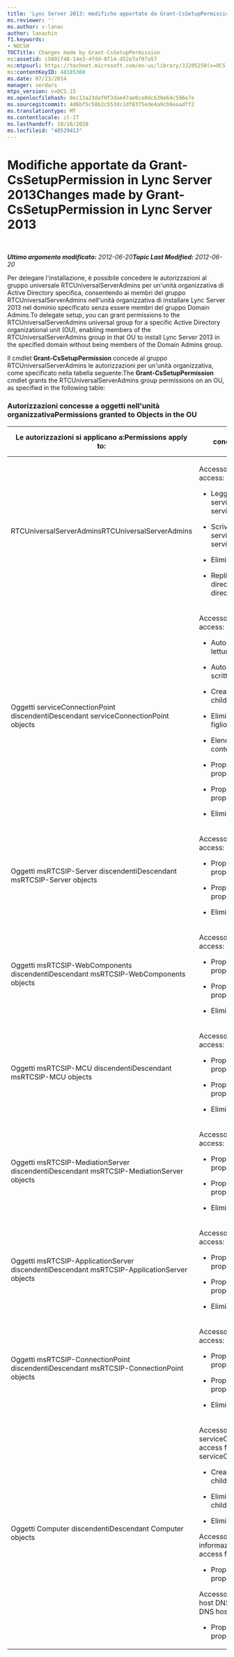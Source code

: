 ```yaml
---
title: 'Lync Server 2013: modifiche apportate da Grant-CsSetupPermission'
ms.reviewer: ''
ms.author: v-lanac
author: lanachin
f1.keywords:
- NOCSH
TOCTitle: Changes made by Grant-CsSetupPermission
ms:assetid: c5801f48-14e3-4fdd-8f14-d52e7af07a57
ms:mtpsurl: https://technet.microsoft.com/en-us/library/JJ205250(v=OCS.15)
ms:contentKeyID: 48185360
ms.date: 07/23/2014
manager: serdars
mtps_version: v=OCS.15
ms.openlocfilehash: 8ec13a23daf0f3dae47ae0ce0dc630e64c596e7e
ms.sourcegitcommit: 4d6bf5c58b2c553dc1df8375ede4a9cb9eaadff2
ms.translationtype: MT
ms.contentlocale: it-IT
ms.lasthandoff: 10/16/2020
ms.locfileid: "48529413"
---
```

# <a name="changes-made-by-grant-cssetuppermission-in-lync-server-2013"></a><span data-ttu-id="95cb9-102">Modifiche apportate da Grant-CsSetupPermission in Lync Server 2013</span><span class="sxs-lookup"><span data-stu-id="95cb9-102">Changes made by Grant-CsSetupPermission in Lync Server 2013</span></span>

<div data-xmlns="http://www.w3.org/1999/xhtml">

<div class="topic" data-xmlns="http://www.w3.org/1999/xhtml" data-msxsl="urn:schemas-microsoft-com:xslt" data-cs="https://msdn.microsoft.com/">

<div data-asp="https://msdn2.microsoft.com/asp">



</div>

<div id="mainSection">

<div id="mainBody">

<span> </span>

<span data-ttu-id="95cb9-103">_**Ultimo argomento modificato:** 2012-06-20_</span><span class="sxs-lookup"><span data-stu-id="95cb9-103">_**Topic Last Modified:** 2012-06-20_</span></span>

<span data-ttu-id="95cb9-104">Per delegare l'installazione, è possibile concedere le autorizzazioni al gruppo universale RTCUniversalServerAdmins per un'unità organizzativa di Active Directory specifica, consentendo ai membri del gruppo RTCUniversalServerAdmins nell'unità organizzativa di installare Lync Server 2013 nel dominio specificato senza essere membri del gruppo Domain Admins.</span><span class="sxs-lookup"><span data-stu-id="95cb9-104">To delegate setup, you can grant permissions to the RTCUniversalServerAdmins universal group for a specific Active Directory organizational unit (OU), enabling members of the RTCUniversalServerAdmins group in that OU to install Lync Server 2013 in the specified domain without being members of the Domain Admins group.</span></span>

<span data-ttu-id="95cb9-105">Il cmdlet **Grant-CsSetupPermission** concede al gruppo RTCUniversalServerAdmins le autorizzazioni per un'unità organizzativa, come specificato nella tabella seguente:</span><span class="sxs-lookup"><span data-stu-id="95cb9-105">The **Grant-CsSetupPermission** cmdlet grants the RTCUniversalServerAdmins group permissions on an OU, as specified in the following table:</span></span>

### <a name="permissions-granted-to-objects-in-the-ou"></a><span data-ttu-id="95cb9-106">Autorizzazioni concesse a oggetti nell'unità organizzativa</span><span class="sxs-lookup"><span data-stu-id="95cb9-106">Permissions granted to Objects in the OU</span></span>

<table>
<colgroup>
<col style="width: 50%" />
<col style="width: 50%" />
</colgroup>
<thead>
<tr class="header">
<th><span data-ttu-id="95cb9-107">Le autorizzazioni si applicano a:</span><span class="sxs-lookup"><span data-stu-id="95cb9-107">Permissions apply to:</span></span></th>
<th><span data-ttu-id="95cb9-108">Autorizzazioni concesse:</span><span class="sxs-lookup"><span data-stu-id="95cb9-108">Permissions granted are:</span></span></th>
</tr>
</thead>
<tbody>
<tr class="odd">
<td><p><span data-ttu-id="95cb9-109">RTCUniversalServerAdmins</span><span class="sxs-lookup"><span data-stu-id="95cb9-109">RTCUniversalServerAdmins</span></span></p></td>
<td><p><span data-ttu-id="95cb9-110">Accesso speciale:</span><span class="sxs-lookup"><span data-stu-id="95cb9-110">Special access:</span></span></p>
<ul>
<li><p><span data-ttu-id="95cb9-111">Leggi servicePrincipalName</span><span class="sxs-lookup"><span data-stu-id="95cb9-111">Read servicePrincipalName</span></span></p></li>
<li><p><span data-ttu-id="95cb9-112">Scrivi in servicePrincipalName</span><span class="sxs-lookup"><span data-stu-id="95cb9-112">Write servicePrincipalName</span></span></p></li>
<li><p><span data-ttu-id="95cb9-113">Elimina albero</span><span class="sxs-lookup"><span data-stu-id="95cb9-113">Delete tree</span></span></p></li>
<li><p><span data-ttu-id="95cb9-114">Replica modifiche directory</span><span class="sxs-lookup"><span data-stu-id="95cb9-114">Replicating directory changes</span></span></p></li>
</ul></td>
</tr>
<tr class="even">
<td><p><span data-ttu-id="95cb9-115">Oggetti serviceConnectionPoint discendenti</span><span class="sxs-lookup"><span data-stu-id="95cb9-115">Descendant serviceConnectionPoint objects</span></span></p></td>
<td><p><span data-ttu-id="95cb9-116">Accesso speciale:</span><span class="sxs-lookup"><span data-stu-id="95cb9-116">Special access:</span></span></p>
<ul>
<li><p><span data-ttu-id="95cb9-117">Autorizzazioni di lettura</span><span class="sxs-lookup"><span data-stu-id="95cb9-117">Read permissions</span></span></p></li>
<li><p><span data-ttu-id="95cb9-118">Autorizzazioni di scrittura</span><span class="sxs-lookup"><span data-stu-id="95cb9-118">Write permissions</span></span></p></li>
<li><p><span data-ttu-id="95cb9-119">Crea elemento figlio</span><span class="sxs-lookup"><span data-stu-id="95cb9-119">Create child</span></span></p></li>
<li><p><span data-ttu-id="95cb9-120">Elimina elemento figlio</span><span class="sxs-lookup"><span data-stu-id="95cb9-120">Delete child</span></span></p></li>
<li><p><span data-ttu-id="95cb9-121">Elenca contenuto</span><span class="sxs-lookup"><span data-stu-id="95cb9-121">List contents</span></span></p></li>
<li><p><span data-ttu-id="95cb9-122">Proprietà di scrittura</span><span class="sxs-lookup"><span data-stu-id="95cb9-122">Write property</span></span></p></li>
<li><p><span data-ttu-id="95cb9-123">Proprietà di lettura</span><span class="sxs-lookup"><span data-stu-id="95cb9-123">Read property</span></span></p></li>
<li><p><span data-ttu-id="95cb9-124">Elimina albero</span><span class="sxs-lookup"><span data-stu-id="95cb9-124">Delete tree</span></span></p></li>
</ul></td>
</tr>
<tr class="odd">
<td><p><span data-ttu-id="95cb9-125">Oggetti msRTCSIP-Server discendenti</span><span class="sxs-lookup"><span data-stu-id="95cb9-125">Descendant msRTCSIP-Server objects</span></span></p></td>
<td><p><span data-ttu-id="95cb9-126">Accesso speciale:</span><span class="sxs-lookup"><span data-stu-id="95cb9-126">Special access:</span></span></p>
<ul>
<li><p><span data-ttu-id="95cb9-127">Proprietà di scrittura</span><span class="sxs-lookup"><span data-stu-id="95cb9-127">Write property</span></span></p></li>
<li><p><span data-ttu-id="95cb9-128">Proprietà di lettura</span><span class="sxs-lookup"><span data-stu-id="95cb9-128">Read property</span></span></p></li>
<li><p><span data-ttu-id="95cb9-129">Elimina albero</span><span class="sxs-lookup"><span data-stu-id="95cb9-129">Delete tree</span></span></p></li>
</ul></td>
</tr>
<tr class="even">
<td><p><span data-ttu-id="95cb9-130">Oggetti msRTCSIP-WebComponents discendenti</span><span class="sxs-lookup"><span data-stu-id="95cb9-130">Descendant msRTCSIP-WebComponents objects</span></span></p></td>
<td><p><span data-ttu-id="95cb9-131">Accesso speciale:</span><span class="sxs-lookup"><span data-stu-id="95cb9-131">Special access:</span></span></p>
<ul>
<li><p><span data-ttu-id="95cb9-132">Proprietà di scrittura</span><span class="sxs-lookup"><span data-stu-id="95cb9-132">Write property</span></span></p></li>
<li><p><span data-ttu-id="95cb9-133">Proprietà di lettura</span><span class="sxs-lookup"><span data-stu-id="95cb9-133">Read property</span></span></p></li>
<li><p><span data-ttu-id="95cb9-134">Elimina albero</span><span class="sxs-lookup"><span data-stu-id="95cb9-134">Delete tree</span></span></p></li>
</ul></td>
</tr>
<tr class="odd">
<td><p><span data-ttu-id="95cb9-135">Oggetti msRTCSIP-MCU discendenti</span><span class="sxs-lookup"><span data-stu-id="95cb9-135">Descendant msRTCSIP-MCU objects</span></span></p></td>
<td><p><span data-ttu-id="95cb9-136">Accesso speciale:</span><span class="sxs-lookup"><span data-stu-id="95cb9-136">Special access:</span></span></p>
<ul>
<li><p><span data-ttu-id="95cb9-137">Proprietà di scrittura</span><span class="sxs-lookup"><span data-stu-id="95cb9-137">Write property</span></span></p></li>
<li><p><span data-ttu-id="95cb9-138">Proprietà di lettura</span><span class="sxs-lookup"><span data-stu-id="95cb9-138">Read property</span></span></p></li>
<li><p><span data-ttu-id="95cb9-139">Elimina albero</span><span class="sxs-lookup"><span data-stu-id="95cb9-139">Delete tree</span></span></p></li>
</ul></td>
</tr>
<tr class="even">
<td><p><span data-ttu-id="95cb9-140">Oggetti msRTCSIP-MediationServer discendenti</span><span class="sxs-lookup"><span data-stu-id="95cb9-140">Descendant msRTCSIP-MediationServer objects</span></span></p></td>
<td><p><span data-ttu-id="95cb9-141">Accesso speciale:</span><span class="sxs-lookup"><span data-stu-id="95cb9-141">Special access:</span></span></p>
<ul>
<li><p><span data-ttu-id="95cb9-142">Proprietà di scrittura</span><span class="sxs-lookup"><span data-stu-id="95cb9-142">Write property</span></span></p></li>
<li><p><span data-ttu-id="95cb9-143">Proprietà di lettura</span><span class="sxs-lookup"><span data-stu-id="95cb9-143">Read property</span></span></p></li>
<li><p><span data-ttu-id="95cb9-144">Elimina albero</span><span class="sxs-lookup"><span data-stu-id="95cb9-144">Delete tree</span></span></p></li>
</ul></td>
</tr>
<tr class="odd">
<td><p><span data-ttu-id="95cb9-145">Oggetti msRTCSIP-ApplicationServer discendenti</span><span class="sxs-lookup"><span data-stu-id="95cb9-145">Descendant msRTCSIP-ApplicationServer objects</span></span></p></td>
<td><p><span data-ttu-id="95cb9-146">Accesso speciale:</span><span class="sxs-lookup"><span data-stu-id="95cb9-146">Special access:</span></span></p>
<ul>
<li><p><span data-ttu-id="95cb9-147">Proprietà di scrittura</span><span class="sxs-lookup"><span data-stu-id="95cb9-147">Write property</span></span></p></li>
<li><p><span data-ttu-id="95cb9-148">Proprietà di lettura</span><span class="sxs-lookup"><span data-stu-id="95cb9-148">Read property</span></span></p></li>
<li><p><span data-ttu-id="95cb9-149">Elimina albero</span><span class="sxs-lookup"><span data-stu-id="95cb9-149">Delete tree</span></span></p></li>
</ul></td>
</tr>
<tr class="even">
<td><p><span data-ttu-id="95cb9-150">Oggetti msRTCSIP-ConnectionPoint discendenti</span><span class="sxs-lookup"><span data-stu-id="95cb9-150">Descendant msRTCSIP-ConnectionPoint objects</span></span></p></td>
<td><p><span data-ttu-id="95cb9-151">Accesso speciale:</span><span class="sxs-lookup"><span data-stu-id="95cb9-151">Special access:</span></span></p>
<ul>
<li><p><span data-ttu-id="95cb9-152">Proprietà di scrittura</span><span class="sxs-lookup"><span data-stu-id="95cb9-152">Write property</span></span></p></li>
<li><p><span data-ttu-id="95cb9-153">Proprietà di lettura</span><span class="sxs-lookup"><span data-stu-id="95cb9-153">Read property</span></span></p></li>
<li><p><span data-ttu-id="95cb9-154">Elimina albero</span><span class="sxs-lookup"><span data-stu-id="95cb9-154">Delete tree</span></span></p></li>
</ul></td>
</tr>
<tr class="odd">
<td><p><span data-ttu-id="95cb9-155">Oggetti Computer discendenti</span><span class="sxs-lookup"><span data-stu-id="95cb9-155">Descendant Computer objects</span></span></p></td>
<td><p><span data-ttu-id="95cb9-156">Accesso speciale per serviceConnectionPoint:</span><span class="sxs-lookup"><span data-stu-id="95cb9-156">Special access for serviceConnectionPoint:</span></span></p>
<ul>
<li><p><span data-ttu-id="95cb9-157">Crea oggetti figli</span><span class="sxs-lookup"><span data-stu-id="95cb9-157">Create child objects</span></span></p></li>
<li><p><span data-ttu-id="95cb9-158">Elimina oggetti figli</span><span class="sxs-lookup"><span data-stu-id="95cb9-158">Delete child objects</span></span></p></li>
<li><p><span data-ttu-id="95cb9-159">Elimina albero</span><span class="sxs-lookup"><span data-stu-id="95cb9-159">Delete tree</span></span></p></li>
</ul>
<p><span data-ttu-id="95cb9-160">Accesso speciale per informazioni pubbliche:</span><span class="sxs-lookup"><span data-stu-id="95cb9-160">Special access for public information:</span></span></p>
<ul>
<li><p><span data-ttu-id="95cb9-161">Proprietà di lettura</span><span class="sxs-lookup"><span data-stu-id="95cb9-161">Read property</span></span></p></li>
</ul>
<p><span data-ttu-id="95cb9-162">Accesso speciale per il nome host DNS:</span><span class="sxs-lookup"><span data-stu-id="95cb9-162">Special access for DNS host name:</span></span></p>
<ul>
<li><p><span data-ttu-id="95cb9-163">Proprietà di lettura</span><span class="sxs-lookup"><span data-stu-id="95cb9-163">Read property</span></span></p></li>
</ul></td>
</tr>
</tbody>
</table>


</div>

<span> </span>

</div>

</div>

</div>

